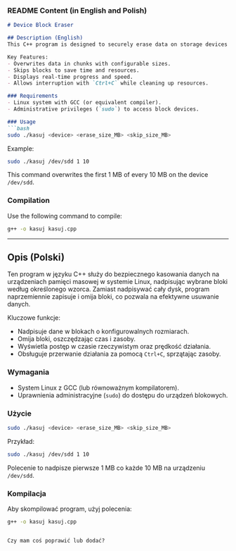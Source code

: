 ### README Content (in English and Polish)

```markdown
# Device Block Eraser

## Description (English)
This C++ program is designed to securely erase data on storage devices under Linux by overwriting specific blocks in a defined pattern. Instead of overwriting the entire device, it alternates between writing and skipping blocks, making it efficient for selective data removal. 

Key Features:
- Overwrites data in chunks with configurable sizes.
- Skips blocks to save time and resources.
- Displays real-time progress and speed.
- Allows interruption with `Ctrl+C` while cleaning up resources.

### Requirements
- Linux system with GCC (or equivalent compiler).
- Administrative privileges (`sudo`) to access block devices.

### Usage
```bash
sudo ./kasuj <device> <erase_size_MB> <skip_size_MB>
```

Example:
```bash
sudo ./kasuj /dev/sdd 1 10
```
This command overwrites the first 1 MB of every 10 MB on the device `/dev/sdd`.

### Compilation
Use the following command to compile:
```bash
g++ -o kasuj kasuj.cpp
```

---

## Opis (Polski)
Ten program w języku C++ służy do bezpiecznego kasowania danych na urządzeniach pamięci masowej w systemie Linux, nadpisując wybrane bloki według określonego wzorca. Zamiast nadpisywać cały dysk, program naprzemiennie zapisuje i omija bloki, co pozwala na efektywne usuwanie danych.

Kluczowe funkcje:
- Nadpisuje dane w blokach o konfigurowalnych rozmiarach.
- Omija bloki, oszczędzając czas i zasoby.
- Wyświetla postęp w czasie rzeczywistym oraz prędkość działania.
- Obsługuje przerwanie działania za pomocą `Ctrl+C`, sprzątając zasoby.

### Wymagania
- System Linux z GCC (lub równoważnym kompilatorem).
- Uprawnienia administracyjne (`sudo`) do dostępu do urządzeń blokowych.

### Użycie
```bash
sudo ./kasuj <device> <erase_size_MB> <skip_size_MB>
```

Przykład:
```bash
sudo ./kasuj /dev/sdd 1 10
```
Polecenie to nadpisze pierwsze 1 MB co każde 10 MB na urządzeniu `/dev/sdd`.

### Kompilacja
Aby skompilować program, użyj polecenia:
```bash
g++ -o kasuj kasuj.cpp
```
``` 

Czy mam coś poprawić lub dodać?
